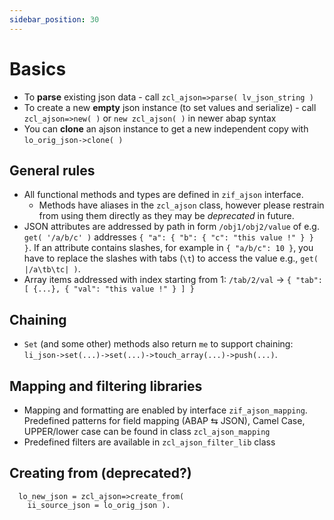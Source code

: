 ```yaml
---
sidebar_position: 30
---
```


# Basics

- To **parse** existing json data - call `zcl_ajson=>parse( lv_json_string )`
- To create a new **empty** json instance (to set values and serialize) - call `zcl_ajson=>new( )` or `new zcl_ajson( )` in newer abap syntax
- You can **clone** an ajson instance to get a new independent copy with `lo_orig_json->clone( )`

## General rules

- All functional methods and types are defined in `zif_ajson` interface.
  - Methods have aliases in the `zcl_ajson` class, however please restrain from using them directly as they may be *deprecated* in future.
- JSON attributes are addressed by path in form `/obj1/obj2/value` of e.g. `get( '/a/b/c' )` addresses `{ "a": { "b": { "c": "this value !" } } }`. If an attribute contains slashes, for example in `{ "a/b/c": 10 }`, you have to replace the slashes with tabs (`\t`) to access the value e.g., `get( |/a\tb\tc| )`.
- Array items addressed with index starting from 1: `/tab/2/val` -> `{ "tab": [ {...}, { "val": "this value !" } ] }`

## Chaining

- `Set` (and some other) methods also return `me` to support chaining: `li_json->set(...)->set(...)->touch_array(...)->push(...)`.

## Mapping and filtering libraries

- Mapping and formatting are enabled by interface `zif_ajson_mapping`. Predefined patterns for field mapping (ABAP ⇆ JSON), Camel Case, UPPER/lower case can be found in class `zcl_ajson_mapping`
- Predefined filters are available in `zcl_ajson_filter_lib` class

## Creating from (deprecated?)

```abap
  lo_new_json = zcl_ajson=>create_from(
    ii_source_json = lo_orig_json ).
```
